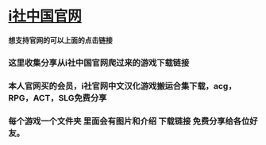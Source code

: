 # <a href="https://m.meng-shi.com">i社中国官网</a> 
#### 想支持官网的可以上面的点击链接
### 这里收集分享从i社中国官网爬过来的游戏下载链接
### 本人官网买的会员，i社官网中文汉化游戏搬运合集下载，acg，RPG，ACT，SLG免费分享
### 每个游戏一个文件夹  里面会有图片和介绍 下载链接  免费分享给各位好友。
